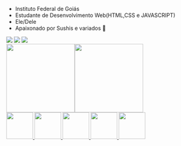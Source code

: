 
- Instituto Federal de Goiás
- Estudante de Desenvolvimento Web(HTML,CSS e JAVASCRIPT)
- Ele/Dele
- Apaixonado por Sushis e variados 🍣
<div>
<a href="https://www.instagram.com/heryck_mbss/" target="_blank"><img src="https://img.shields.io/badge/-Instagram-%23E4405F?style=for-the-badge&logo=instagram&logoColor=white" target="_blank"></a>
<a href = "heryckmota@gmail.com"><img src="https://img.shields.io/badge/Gmail-D14836?style=for-the-badge&logo=gmail&logoColor=white" target="_blank"></a>
<a href="https://www.linkedin.com/in/heryckmbss/" target="_blank"><img src="https://img.shields.io/badge/-LinkedIn-%230077B5?style=for-the-badge&logo=linkedin&logoColor=white" target="_blank"></a>   
</div>

<div>
<a href="https://github.com/seu-usuário-aqui">
<img height="180em" src="https://github-readme-stats.vercel.app/api/top-langs/?username=HeryckMbs&layout=compact&langs_count=7&theme=dracula"/><img height="180em" src="https://github-readme-stats.vercel.app/api?username=HeryckMbs&show_icons=true&theme=dracula&include_all_commits=true&count_private=true"/>
</div>

  <img style="width:70px;height:70px" src="https://cdn.jsdelivr.net/gh/devicons/devicon/icons/c/c-line.svg" />
  <img style="width:70px;height:70px" src="https://cdn.jsdelivr.net/gh/devicons/devicon/icons/css3/css3-original-wordmark.svg" />
  <img style="width:70px;height:70px" src="https://cdn.jsdelivr.net/gh/devicons/devicon/icons/html5/html5-original-wordmark.svg" />
  <img style="width:70px;height:70px" src="https://cdn.jsdelivr.net/gh/devicons/devicon/icons/javascript/javascript-original.svg" />
  <img style="width:70px;height:70px" src="https://cdn.jsdelivr.net/gh/devicons/devicon/icons/git/git-original.svg" />



  
